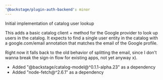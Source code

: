 ```yaml
---
'@backstage/plugin-auth-backend': minor
---
```


Initial implementation of catalog user lookup

This adds a basic catalog client + method for the Google provider to look up users in the catalog. It expects to find a single user entity in the catalog with a google.com/email annotation that matches the email of the Google profile.

Right now it falls back to the old behavior of splitting the email, since I don't wanna break the sign-in flow for existing apps, not yet anyway x).

- Added "@backstage/catalog-model@^0.1.1-alpha.23" as a dependency
- Added "node-fetch@^2.6.1" as a dependency
